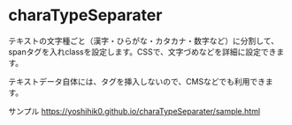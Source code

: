 # charaTypeSeparater

テキストの文字種ごと（漢字・ひらがな・カタカナ・数字など）に分割して、spanタグを入れclassを設定します。CSSで、文字づめなどを詳細に設定できます。

テキストデータ自体には、タグを挿入しないので、CMSなどでも利用できます。

サンプル
https://yoshihik0.github.io/charaTypeSeparater/sample.html
